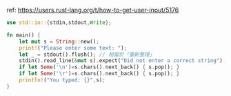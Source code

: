 ref: https://users.rust-lang.org/t/how-to-get-user-input/5176

```rust
use std::io::{stdin,stdout,Write}; 

fn main() { 
	let mut s = String::new(); 
	print!("Please enter some text: "); 
	let _ = stdout().flush(); // 相當於「重新整理」
	stdin().read_line(&mut s).expect("Did not enter a correct string"); 
	if let Some('\n')=s.chars().next_back() { s.pop(); } 
	if let Some('\r')=s.chars().next_back() { s.pop(); } 
	println!("You typed: {}",s); 
}
```
